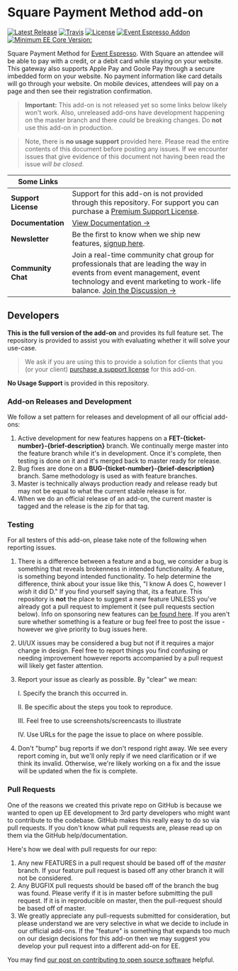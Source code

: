 Square Payment Method add-on
=========

[![Latest Release](https://img.shields.io/github/tag/eventespresso/eea-square-gateway.svg?style=flat&label=Latest%20Release)](https://github.com/eventespresso/eea-square-gateway/releases)
[![Travis](https://travis-ci.org/eventespresso/eea-square-gateway.svg?branch=master)](https://travis-ci.org/eventespresso/eea-square-gateway)
[![License](https://img.shields.io/badge/License-GPLv2-blue.svg?style=flat)](https://www.gnu.org/licenses/gpl-2.0.html)
[![Event Espresso Addon](https://img.shields.io/badge/Addon%20For-Event%20Espresso-blue.svg)](https://github.com/eventespresso/event-espresso-core)
[![Minimum EE Core Version:](https://img.shields.io/badge/Minimum%20EE%20core%20ver-4.10.15.p-red.svg)](https://github.com/eventespresso/event-espresso-core/releases/tag/4.10.15.p)

Square Payment Method for [Event Espresso](https://github.com/eventespresso/event-espresso-core). With Square an attendee will be able to pay with a credit, or a debit card while staying on your website. This gateway also supports Apple Pay and Goole Pay through a secure imbedded form on your website. No payment information like card details will go through your website. On mobile devices, attendees will pay on a page and then see their registration confirmation.


>**Important:** This add-on is not released yet so some links below likely won't work. Also, unreleased add-ons have development happening on the master branch and there *could* be breaking changes. Do **not** use this add-on in production. 

> Note, there is **no usage support** provided here. Please read the entire contents of this document before posting any issues. If we encounter issues that give evidence of this document not having been read the issue _will be closed_.

| **Some Links**|     |
|---- | --- |
**Support License** | Support for this add-on is not provided through this repository. For support you can purchase a [Premium Support License](https://eventespresso.com/product/eea-square-gateway?ee_ver=ee4&utm_source=github&utm_medium=link&utm_campaign=ee_addon_description_readme&utm_content=premium+support+license). 
**Documentation** | [View Documentation →](https://eventespresso.com/wiki/eea-square-gateway?utm_source=github&utm_medium=link&utm_campaign=ee_addon_description_readme&utm_content=view+addon+documentation)
**Newsletter** | Be the first to know when we ship new features, [signup here](https://eventespresso.com/newsletter/).
**Community Chat** | Join a real-time community chat group for professionals that are leading the way in events from event management, event technology and event marketing to work-life balance. [Join the Discussion →](https://eventsmart.com/contact/community-chat/?utm_source=github&utm_medium=link&utm_campaign=ee_addon_description_read_me&utm_content=community+chat)

## Developers
**This is the full version of the add-on** and provides its full feature set. The repository is provided to assist you with evaluating whether it will solve your use-case.
> We ask if you are using this to provide a solution for clients that you (or your client) [purchase a support license](https://eventespresso.com/product/eea-square-gateway?ee_ver=ee4&utm_source=github&utm_medium=link&utm_campaign=ee_addon_description_readme&utm_content=premium+support+license) for this add-on.

**No Usage Support** is provided in this repository.

### Add-on Releases and Development
We follow a set pattern for releases and development of all our official add-ons:
1. Active development for new features happens on a **FET-{ticket-number}-{brief-description}** branch. We continually merge master into the feature branch while it's in development. Once it's complete, then testing is done on it and it's merged back to master ready for release.
2. Bug fixes are done on a **BUG-{ticket-number}-{brief-description}** branch. Same methodology is used as with feature branches.
3. Master is technically always production ready and release ready but may not be equal to what the current stable release is for.
4. When we do an official release of an add-on, the current master is tagged and the release is the zip for that tag.

### Testing
For all testers of this add-on, please take note of the following when reporting issues.
1. There is a difference between a feature and a bug, we consider a bug is something that reveals brokenness in intended functionality. A feature, is something beyond intended functionality. To help determine the difference, think about your issue like this, "I know A does C, however I *wish* it did D." If you find yourself saying that, its a feature. This repository is **not** the place to suggest a new feature UNLESS you've already got a pull request to implement it (see pull requests section below). Info on sponsoring new features can [be found here](https://eventespresso.com/rich-features/sponsor-new-features/). If you aren't sure whether something is a feature or bug feel free to post the issue - however we give priority to bug issues here.
2. UI/UX issues may be considered a bug but not if it requires a major change in design. Feel free to report things you find confusing or needing improvement however reports accompanied by a pull request will likely get faster attention.
3. Report your issue as clearly as possible. By "clear" we mean:

    I. Specify the branch this occurred in.

    II. Be specific about the steps you took to reproduce.

    III. Feel free to use screenshots/screencasts to illustrate

    IV. Use URLs for the page the issue to place on where possible.

4. Don't "bump" bug reports if we don't respond right away. We see every report coming in, but we'll only reply if we need clarification or if we think its invalid. Otherwise, we're likely working on a fix and the issue will be updated when the fix is complete.

### Pull Requests
One of the reasons we created this private repo on GitHub is because we wanted to open up EE development to 3rd party developers who might want to contribute to the codebase. GitHub makes this really easy to do so via pull requests. If you don't know what pull requests are, please read up on them via the GitHub help/documentation.

Here's how we deal with pull requests for our repo:

1. Any new FEATURES in a pull request should be based off of the *master* branch. If your feature pull request is based off any other branch it will not be considered.
2. Any BUGFIX pull requests should be based off of the branch the bug was found. Please verify if it is in master before submitting the pull request. If it is in reproducible on master, then the pull-request should be based off of master.
3. We greatly appreciate any pull-requests submitted for consideration, but please understand we are very selective in what we decide to include in our official add-ons. If the "feature" is something that expands too much on our design decisions for this add-on then we may suggest you develop your pull request into a different add-on for EE.


You may find [our post on contributing to open source software](https://eventespresso.com/2017/02/5-tips-for-contributing-to-open-source-software-like-event-espresso/) helpful.